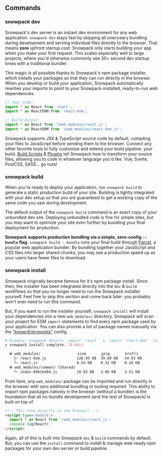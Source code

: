 ## Commands

### snowpack dev

Snowpack's dev server is an instant dev environment for any web application. `snowpack dev` stays fast by skipping all unecceary bundling during development and serving individual files directly to the browser. That means **zero** upfront startup cost: Snowpack only starts building your app when you make your first request. This scales especially well to large projects, where you'd otherwise commonly see 30+ second dev startup times with a traditional bundler.

This magic is all possible thanks to Snowpack's npm package installer, which installs your packages so that they can run directly in the browser. When you develop or build your application, Snowpack automatically rewrites your imports to point to your Snowpack-installed, ready-to-run web dependencies.


``` js
// Your Code:
import * as React from 'react';
import * as ReactDOM from 'react-dom';

// Build Output:
import * as React from '/web_modules/react.js';
import * as ReactDOM from '/web_modules/react-dom.js';
```

Snowpack supports JSX & TypeScript source code by default, compiling your files to JavaScript before sending them to the browser. Connect any other favorite tools to fully customize and extend your build pipeline. your build. [Build Scripts](#build-scripts) & [Plugins](#build-plugins) tell Snowpack how to transform your source files, allowing you to code in whatever language you'd like. Vue, Svelte, PostCSS, SASS... go nuts!

### snowpack build

When you're ready to deploy your application, run `snowpack build` to generate a static production build of your site. Building is tightly integrated with your dev setup so that you are guaranteed to get a working copy of the same code you saw during development.

The default output of the `snowpack build` command is an exact copy of your unbundled dev site. Deploying unbundled code is fine for simple sites, but you may want to optimize your site even further by bundling your final deployment for production. 

**Snowpack supports production bundling via a simple, zero-config `--bundle` flag.** `snowpack build --bundle` runs your final build through [Parcel](https://parceljs.org/), a popular web application bundler. By bundling together your JavaScript and CSS files into larger shared chunks, you may see a production speed up as your users have fewer files to download.


### snowpack install

Snowpack originally became famous for it's npm package install. Since then, the installer has been integrated directly into the `dev` & `build` workflows so that you no longer need to run the Snowpack installer yourself. Feel free to skip this section and come back later: you probably won't ever need to run this command.

But, if you want to run the installer yourself, `snowpack install` will install your dependencies into a new `web_modules/` directory. Snowpack will scan your project for ESM `import` statements to find every npm package used by your application. You can also provide a list of package names manually via the ["knownEntrypoints"](#all-config-options) config.

``` bash
# Example: Snowpack detects `import 'react'` & `import 'react-dom'` statements in your "src/" code.
✔ snowpack install complete. [0.88s]

  ⦿ web_modules/                 size       gzip       brotli   
    ├─ react-dom.js              128.93 KB  39.89 KB   34.93 KB   
    └─ react.js                  0.54 KB    0.32 KB    0.28 KB    
  ⦿ web_modules/common/ (Shared)
    └─ index-8961bd84.js         10.83 KB   3.96 KB    3.51 KB    
```

From here, any `web_modules/` package can be imported and run directly in the browser with zero additional bundling or tooling required. This ability to import npm packages natively in the browser (without a bundler) is the foundation that all no-bundle development (and the rest of Snowpack) is built on top of.

``` html
<!-- This runs directly in the browser! -->
<script type='module'>
  import * as React from '/web_modules/react.js';
  console.log(React);
</script>
```

Again, all of this is built into Snowpack `dev` & `build` commands by default. But, you can use the `install` command to install & manage web-ready npm packages for your own dev server or build pipeline.
